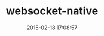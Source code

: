 ---
layout: post
title:  "websocket-native"
repo:   "imanel/websocket-ruby-native"
date:   2015-02-18 17:08:57
gemurl: http://github.com/imanel/websocket-ruby-native
---